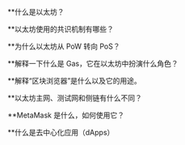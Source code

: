 **什么是以太坊？

**以太坊使用的共识机制有哪些？

**为什么以太坊从 PoW 转向 PoS？

**解释一下什么是 Gas，它在以太坊中扮演什么角色？

**解释“区块浏览器”是什么以及它的用途。

**以太坊主网、测试网和侧链有什么不同？

**MetaMask 是什么，如何使用它？

**什么是去中心化应用（dApps）
